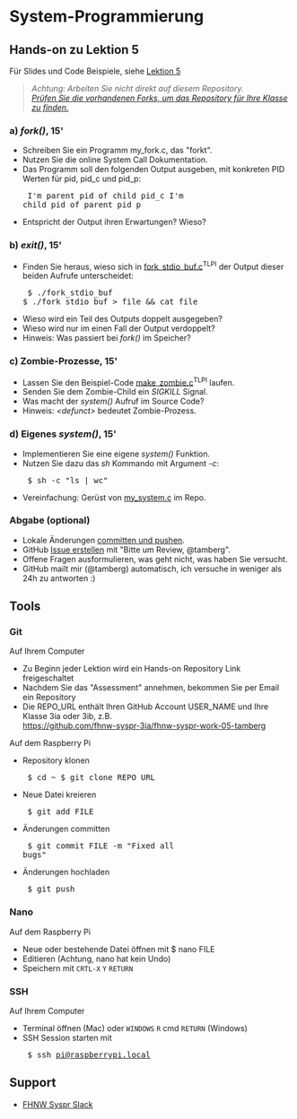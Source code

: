 # System-Programmierung
## Hands-on zu Lektion 5
Für Slides und Code Beispiele, siehe [Lektion 5](../../../fhnw-syspr/blob/master/05/README.md)

> *Achtung: Arbeiten Sie nicht direkt auf diesem Repository.*<br/>
> *[Prüfen Sie die vorhandenen Forks, um das Repository für Ihre Klasse zu finden.](../../network/members)*

### a) *fork()*, 15'
* Schreiben Sie ein Programm my_fork.c, das "forkt".
* Nutzen Sie die online System Call Dokumentation.
* Das Programm soll den folgenden Output ausgeben, mit konkreten PID Werten für pid, pid_c und pid_p:<pre>
I'm parent pid of child pid_c
I'm child pid of parent pid_p</pre>
* Entspricht der Output ihren Erwartungen? Wieso?

### b) *exit()*, 15'
* Finden Sie heraus, wieso sich in [fork_stdio_buf.c](http://man7.org/tlpi/code/online/book/procexec/fork_stdio_buf.c.html)<sup>TLPI</sup> der Output dieser beiden Aufrufe unterscheidet:<pre>
$ ./fork_stdio_buf
$ ./fork_stdio_buf > file && cat file</pre>
* Wieso wird ein Teil des Outputs doppelt ausgegeben?
* Wieso wird nur im einen Fall der Output verdoppelt?
* Hinweis: Was passiert bei *fork()* im Speicher?

### c) Zombie-Prozesse, 15'
* Lassen Sie den Beispiel-Code [make_zombie.c](http://man7.org/tlpi/code/online/book/procexec/make_zombie.c.html)<sup>TLPI</sup> laufen.
* Senden Sie dem Zombie-Child ein *SIGKILL* Signal.
* Was macht der *system()* Aufruf im Source Code?
* Hinweis: _&lt;defunct&gt;_ bedeutet Zombie-Prozess.

### d) Eigenes *system()*, 15'
* Implementieren Sie eine eigene *system()* Funktion.
* Nutzen Sie dazu das *sh* Kommando mit Argument *-c*:<pre>
$ sh -c "ls | wc"</pre>
* Vereinfachung: Gerüst von [my_system.c](my_system.c) im Repo.

### Abgabe (optional)
* Lokale Änderungen [committen und pushen](#git).
* GitHub [Issue erstellen](../../issues/new) mit "Bitte um Review, @tamberg".
* Offene Fragen ausformulieren, was geht nicht, was haben Sie versucht.
* GitHub mailt mir (@tamberg) automatisch, ich versuche in weniger als 24h zu antworten :)

## Tools
### Git
Auf Ihrem Computer
* Zu Beginn jeder Lektion wird ein Hands-on Repository Link freigeschaltet
* Nachdem Sie das "Assessment" annehmen, bekommen Sie per Email ein Repository
* Die REPO_URL enthält Ihren GitHub Account USER_NAME und Ihre Klasse 3ia oder 3ib, z.B.<br/>
            https://github.com/fhnw-syspr-3ia/fhnw-syspr-work-05-tamberg

Auf dem Raspberry Pi
* Repository klonen<pre>
    $ cd ~
    $ git clone REPO_URL</pre>
* Neue Datei kreieren<pre>
    $ git add FILE</pre>
* Änderungen committen<pre>
    $ git commit FILE -m "Fixed all bugs"</pre>
* Änderungen hochladen<pre>
    $ git push</pre>

### Nano
Auf dem Raspberry Pi
* Neue oder bestehende Datei öffnen mit $ nano FILE
* Editieren (Achtung, nano hat kein Undo)
* Speichern mit `CRTL-X` `Y` `RETURN`

### SSH
Auf Ihrem Computer
* Terminal öffnen (Mac) oder `WINDOWS` `R` cmd `RETURN` (Windows)
* SSH Session starten mit<pre>
    $ ssh pi@raspberrypi.local</pre>

## Support
- [FHNW Syspr Slack](https://fhnw-syspr.slack.com/)
